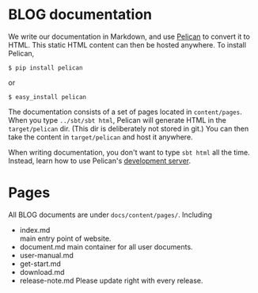 # BLOG documentation

We write our documentation in Markdown, and use
[Pelican](http://docs.getpelican.com/) to convert it to HTML.
This static HTML content can then be hosted anywhere. 
To install Pelican, 
```
$ pip install pelican
```
or 
```
$ easy_install pelican
```

The documentation consists of a set of pages located in `content/pages`.
When you type `../sbt/sbt html`, Pelican will generate HTML in the `target/pelican` dir.
(This dir is deliberately not stored in git.) You can then take the content in
`target/pelican` and host it anywhere.

When writing documentation, you don't want to type `sbt html` all the time.
Instead, learn how to use Pelican's [development
server](http://docs.getpelican.com/en/3.3.0/getting_started.html#make).

# Pages
All BLOG documents are under `docs/content/pages/`. Including
- index.md   
  main entry point of website.
- document.md
  main container for all user documents.
- user-manual.md
- get-start.md
- download.md
- release-note.md
  Please update right with every release.
